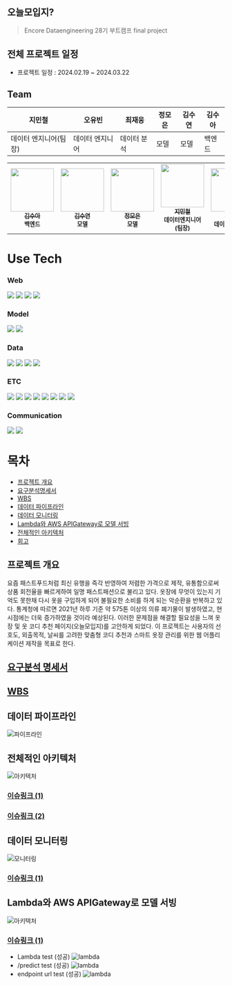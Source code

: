 ## 오늘모입지?
> Encore Dataengineering 28기 부트캠프 final project
> 
## 전체 프로젝트 일정
* 프로젝트 일정 : 2024.02.19 ~ 2024.03.22
  
## Team
|지민철|오유빈|최재웅|정모은|김수연|김수아|
|-----|-----|-----|-----|-----|-----|
|데이터 엔지니어(팀장)|데이터 엔지니어|데이터 분석|모델|모델|백엔드|
<table>
  <tbody>
    <tr>
      <td align="center"><a href="https://github.com/whatevereyewant"><img src="https://avatars.githubusercontent.com/u/100561170?v=4" width="100px;" alt=""/><br /><sub><b>김수아</b></sub></a><br /><sub><b>백엔드</b></sub><br /></td>
      <td align="center"><a href="https://github.com/suddy78"><img src="https://avatars.githubusercontent.com/u/145851524?v=4" width="100px;" alt=""/><br /><sub><b>김수연</b></sub></a><br /><sub><b>모델</b></sub><br /></td>
      <td align="center"><a href="https://github.com/jmeagnes"><img src="https://avatars.githubusercontent.com/u/72812330?v=4" width="100px;" alt=""/><br /><sub><b>정모은</b></sub></a><br /><sub><b>모델</b></sub><br /></td>
      <td align="center"><a href="https://github.com/jiminchur"><img src="https://avatars.githubusercontent.com/u/145955453?v=4" width="100px;" alt=""/><br /><sub><b>지민철</b></sub></a><br /><sub><b>데이터엔지니어(팀장)</b></sub><br /></td>
      <td align="center"><a href="https://github.com/ohyu628"><img src="https://avatars.githubusercontent.com/u/145783010?v=4" width="100px;" alt=""/><br /><sub><b>오유빈</b></sub></a><br /><sub><b>데이터엔지니어</b></sub><br /></td>
      <td align="center"><a href="https://github.com/jaechoi97"><img src="https://avatars.githubusercontent.com/u/67898022?v=4" width="100px;" alt=""/><br /><sub><b>최재웅</b></sub></a><br /><sub><b>데이터분석</b></sub><br /></td>
    </tr>
  </tbody>
</table>


# Use Tech
### Web
<!-- <div align=center>  -->
<img src="https://img.shields.io/badge/springboot-6DB33F?style=for-the-badge&logo=springboot&logoColor=white"> <img src="https://img.shields.io/badge/css-1572B6?style=for-the-badge&logo=css3&logoColor=white"> <img src="https://img.shields.io/badge/html5-E34F26?style=for-the-badge&logo=html5&logoColor=white"> <img src="https://img.shields.io/badge/javascript-F7DF1E?style=for-the-badge&logo=javascript&logoColor=black">
<!-- </div> -->

### Model
<!-- <div align=center> -->
<img src="https://img.shields.io/badge/googlecolab-F9AB00?style=for-the-badge&logo=googlecolab&logoColor=black"> <img src="https://img.shields.io/badge/aws rekognition-569A31?style=for-the-badge&logo=&logoColor=black">
<!-- </div> -->

### Data
<!-- <div align=center> -->
<img src="https://img.shields.io/badge/amazons3-569A31?style=for-the-badge&logo=amazons3&logoColor=black"> <img src="https://img.shields.io/badge/airflow-017CEE?style=for-the-badge&logo=apacheairflow&logoColor=black"> <img src="https://img.shields.io/badge/mariadb-003545?style=for-the-badge&logo=mariadb&logoColor=black"> <img src="https://img.shields.io/badge/selenium-43B02A?style=for-the-badge&logo=selenium&logoColor=black">
<!-- </div> -->

### ETC
<!-- <div align=center> -->
<img src="https://img.shields.io/badge/linux-FCC624?style=for-the-badge&logo=linux&logoColor=black"> <img src="https://img.shields.io/badge/ec2-FF9900?style=for-the-badge&logo=amazonec2&logoColor=black"> <img src="https://img.shields.io/badge/apigateway-FF4F8B?style=for-the-badge&logo=amazonapigateway&logoColor=black"> <img src="https://img.shields.io/badge/lambda-FF9900?style=for-the-badge&logo=awslambda&logoColor=black"> <img src="https://img.shields.io/badge/prometheus-E6522C?style=for-the-badge&logo=prometheus&logoColor=black"> <img src="https://img.shields.io/badge/grafana-F46800?style=for-the-badge&logo=grafana&logoColor=black"> <img src="https://img.shields.io/badge/docker-2496ED?style=for-the-badge&logo=docker&logoColor=black"> <img src="https://img.shields.io/badge/ubuntu-E95420?style=for-the-badge&logo=ubuntu&logoColor=black"> <!-- </div> -->

### Communication
<!-- <div align=center> -->
<img src="https://img.shields.io/badge/github-181717?style=for-the-badge&logo=github&logoColor=white"> <img src="https://img.shields.io/badge/slack-4A154B?style=for-the-badge&logo=slack&logoColor=white">
<!-- </div> -->

# 목차
* [프로젝트 개요](##프로젝트-개요)
* [요구분석명세서](#요구분석-명세서)
* [WBS](#wbs)
* [데이터 파이프라인](#데이터-파이프라인)
* [데이터 모니터링](#데이터-모니터링)
* [Lambda와 AWS APIGateway로 모델 서빙](#lambda와-aws-apigateway로-모델-서빙)
* [전체적인 아키텍처](#전체적인-아키텍처)
* [회고](#회고)

## 프로젝트 개요
요즘 패스트푸드처럼 최신 유행을 즉각 반영하여 저렴한 가격으로 제작, 유통함으로써 상품 회전율을 빠르게하여 일명 패스트패션으로 불리고 있다. 옷장에 무엇이 있는지 기억도 못한채 다시 옷을 구입하게 되어 불필요한 소비를 하게 되는 악순환을 반복하고 있다. 통계청에 따르면 2021년 하루 기준 약 575톤 이상의 의류 폐기물이 발생하였고, 현시점에는 더욱 증가하였을 것이라 예상된다. 이러한 문제점을 해결할 필요성을 느껴 옷장 및 옷 코디 추천 페이지(오늘모입지)를 고안하게 되었다. 이 프로젝트는 사용자의 선호도, 외출목적, 날씨를 고려한 맞춤형 코디 추천과 스마트 옷장 관리를 위한 웹 어플리케이션 제작을 목표로 한다.

## [요구분석 명세서](https://docs.google.com/document/d/1GnTlrJgWTk3o4aaLqI1ZXnLC5DrBan0ntmjrJnWubdo/edit)
## [WBS](https://docs.google.com/spreadsheets/d/1FakvPad7NTO7V1t1Nr_8PB-BNMYLDHi1/edit#gid=1543558811)
## 데이터 파이프라인
![파이프라인](/img/데이터파이프라인.png)
## 전체적인 아키텍처
![아키텍처](/img/아키텍처.png)
### [이슈링크 (1)](https://github.com/jiminchur/Recommend-Model_Closet-Cody/issues/4)
### [이슈링크 (2)](https://github.com/jiminchur/Recommend-Model_Closet-Cody/issues/5)
## 데이터 모니터링
![모니터링](/img/모니터링.png)
### [이슈링크 (1)](https://github.com/jiminchur/Recommend-Model_Closet-Cody/issues/12)
## Lambda와 AWS APIGateway로 모델 서빙
![아키텍처](/img/webserving01.png)
### [이슈링크 (1)](https://github.com/jiminchur/Recommend-Model_Closet-Cody/issues/18)
* Lambda test (성공)
![lambda](/img/ppt_lambda-test.gif)
* /predict test (성공)
![lambda](/img/ppt_-_predict-test%20(1).gif)
* endpoint url test (성공)
![lambda](/img/ppt_endpoint-url-test.gif)




